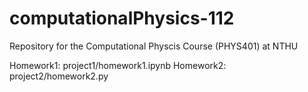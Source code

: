# computationalPhysics-112
Repository for the Computational Physcis Course (PHYS401) at NTHU

Homework1: project1/homework1.ipynb
Homework2: project2/homework2.py
